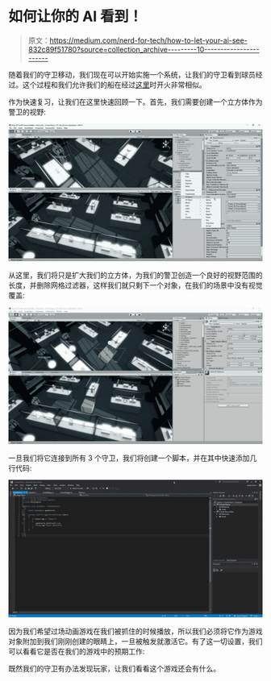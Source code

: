 # 如何让你的 AI 看到！

> 原文：<https://medium.com/nerd-for-tech/how-to-let-your-ai-see-832c89f51780?source=collection_archive---------10----------------------->

随着我们的守卫移动，我们现在可以开始实施一个系统，让我们的守卫看到球员经过。这个过程和我们允许我们的船在经过[这里](/nerd-for-tech/enemies-killing-our-powerups-3327e33618eb)时开火非常相似。

作为快速复习，让我们在这里快速回顾一下。首先，我们需要创建一个立方体作为警卫的视野:

![](img/4f0bef4171c154ff1916b80f3e5d8706.png)

从这里，我们将只是扩大我们的立方体，为我们的警卫创造一个良好的视野范围的长度，并删除网格过滤器，这样我们就只剩下一个对象，在我们的场景中没有视觉覆盖:

![](img/fec6f68f820ee7a8fa470157b3c865f2.png)

一旦我们将它连接到所有 3 个守卫，我们将创建一个脚本，并在其中快速添加几行代码:

![](img/15c66420786999d65859a3b7e9834eea.png)

因为我们希望过场动画游戏在我们被抓住的时候播放，所以我们必须将它作为游戏对象附加到我们刚刚创建的眼睛上，一旦被触发就激活它。有了这一切设置，我们可以看看它是否在我们的游戏中的预期工作:

既然我们的守卫有办法发现玩家，让我们看看这个游戏还会有什么。